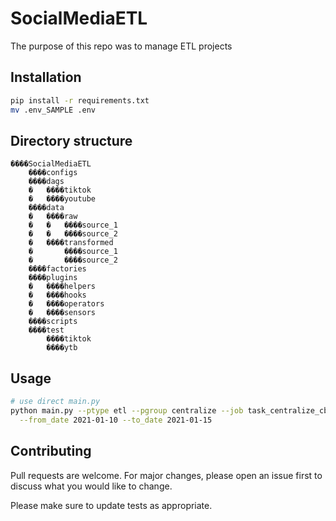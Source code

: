 # SocialMediaETL

The purpose of this repo was to manage ETL projects

## Installation

```bash
pip install -r requirements.txt
mv .env_SAMPLE .env

```

## Directory structure
```
����SocialMediaETL
    ����configs
    ����dags
    �   ����tiktok
    �   ����youtube
    ����data
    �   ����raw
    �   �   ����source_1
    �   �   ����source_2
    �   ����transformed
    �       ����source_1
    �       ����source_2
    ����factories
    ����plugins
    �   ����helpers
    �   ����hooks
    �   ����operators
    �   ����sensors
    ����scripts
    ����test
        ����tiktok
        ����ytb
```

## Usage

```sh
# use direct main.py
python main.py --ptype etl --pgroup centralize --job task_centralize_cb \
  --from_date 2021-01-10 --to_date 2021-01-15
```


## Contributing
Pull requests are welcome. For major changes, please open an issue first to discuss what you would like to change.

Please make sure to update tests as appropriate.
